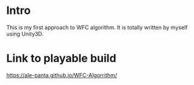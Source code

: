 # Intro
This is my first approach to WFC algorithm. It is totally written by myself using Unity3D.

# Link to playable build 
https://ale-panta.github.io/WFC-Algorrithm/
